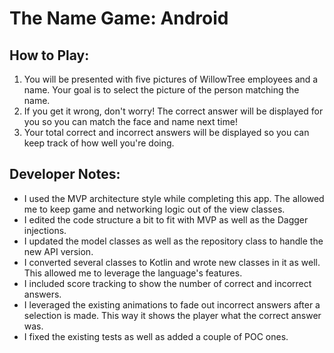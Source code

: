 # The Name Game: Android

## How to Play:
1. You will be presented with five pictures of WillowTree employees and a name. Your goal is to select the picture of the person matching the name.
2. If you get it wrong, don't worry! The correct answer will be displayed for you so you can match the face and name next time!
3. Your total correct and incorrect answers will be displayed so you can keep track of how well you're doing.

## Developer Notes:
* I used the MVP architecture style while completing this app. The allowed me to keep game and networking logic out of the view classes.
* I edited the code structure a bit to fit with MVP as well as the Dagger injections.
* I updated the model classes as well as the repository class to handle the new API version.
* I converted several classes to Kotlin and wrote new classes in it as well. This allowed me to leverage the language's features.
* I included score tracking to show the number of correct and incorrect answers.
* I leveraged the existing animations to fade out incorrect answers after a selection is made. This way it shows the player what the correct answer was.
* I fixed the existing tests as well as added a couple of POC ones.